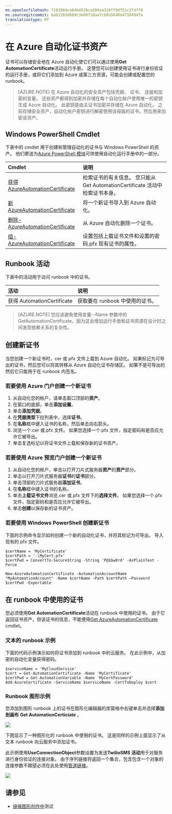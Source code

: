 ```yaml
---
ms.openlocfilehash: f28398dce04b4528ca204aa310ff9df51c2f4ff8
ms.sourcegitcommit: bab1265d669c3e6871daa7cb8a5640a47104947a
translationtype: MT
---
```

<properties 
   pageTitle="证书在 Azure 自动化资产 |Microsoft Azure"
   description="证书可以存储安全地在 Azure 自动化以便他们可以通过运行手册对 Azure 和第三方资源进行身份验证。  本文介绍了证书以及如何使用这些文本和图形创作中的详细信息。"
   services="automation"
   documentationCenter=""
   authors="bwren"
   manager="stevenka"
   editor="tysonn" />
<tags 
   ms.service="automation"
   ms.devlang="na"
   ms.topic="article"
   ms.tgt_pltfrm="na"
   ms.workload="infrastructure-services"
   ms.date="08/18/2015"
   ms.author="bwren" />

# 在 Azure 自动化证书资产

证书可以存储安全地在 Azure 自动化使它们可以通过使用**Get AutomationCertificate**活动运行手册。 这使您可以创建使用证书进行身份验证的运行手册，或将它们添加到 Azure 或第三方资源，可能会创建或配置您的 runbook。

>[AZURE.NOTE] 在 Azure 自动化的安全资产包括凭据、 证书、 连接和加密的变量。 这些资产都得到加密并存储在每个自动化帐户使用唯一的密钥生成 Azure 自动化。 此密钥是由主证书加密并存储在 Azure 自动化。 之前存储安全资产，自动化帐户密钥进行解密使用该母版的证书，然后用来加密该资产。

## Windows PowerShell Cmdlet

下表中的 cmdlet 用于创建和管理自动化的证书与 Windows PowerShell 的资产。 他们寄送为[Azure PowerShell 模块](../powershell-install-configure.md)可供使用自动化运行手册中的一部分。

|Cmdlet|说明|
|:---|:---|
|[获得 AzureAutomationCertificate](http://msdn.microsoft.com/library/dn913765.aspx)|检索证书的有关信息。 您只能从 Get AutomationCertificate 活动中检索证书本身。|
|[新 AzureAutomationCertificate](http://msdn.microsoft.com/library/dn913764.aspx)|将一个新证书导入到 Azure 自动化。|
|[删除-AzureAutomationCertificate](http://msdn.microsoft.com/library/dn913773.aspx)|从 Azure 自动化删除一个证书。|
|[组-AzureAutomationCertificate](http://msdn.microsoft.com/library/dn913763.aspx)|设置包括上载证书文件和设置的密码.pfx 现有证书的属性。|

## Runbook 活动

下表中的活动用于访问 runbook 中的证书。

|活动|说明|
|:---|:---|
|获得 AutomationCertificate|获取要在 runbook 中使用的证书。|

>[AZURE.NOTE] 您应该避免使用变量--Name 参数中的 GetAutomationCertificate，因为这会增加运行手册和证书资源在设计时之间发现依赖关系的复杂性。

## 创建新证书

当您创建一个新证书时，cer 或 pfx 文件上载到 Azure 自动化。 如果标记为可导出的证书，然后您可以将其转移从 Azure 自动化证书存储区。 如果不是可导出的然后它只能用于在 runbook 内签名。

### 若要使用 Azure 门户创建一个新证书

1. 从自动化您的帐户，请单击窗口顶部的**资产**。
1. 在窗口的底部，单击**添加设置**。
1. 单击**添加凭据**。
2. 在**凭据类型**下拉列表中，选择**证书**。
3. 在**名称**框中键入证书的名称，然后单击向右箭头。
4. 浏览一个.cer 或.pfx 文件。  如果您选择一个.pfx 文件，指定密码和是否应允许它被导出。
1. 单击复选标记以将证书文件上载和保存新的证书资产。


### 若要使用 Azure 预览门户创建一个新证书

1. 从自动化您的帐户，单击以打开刀片式服务器**资产**的**资产**部分。
1. 单击以打开刀片式服务器**证书**的**证书**部分。
1. 单击顶部的刀片式服务器**添加证书**。
2. 在**名称**框中键入证书的名称。
2. 单击**上载证书文件**浏览.cer 或.pfx 文件下的**选择文件**。  如果您选择一个.pfx 文件，指定密码和是否应允许它被导出。
1. 单击**创建**以保存新的证书资产。


### 若要使用 Windows PowerShell 创建新证书

下面的示例命令显示如何创建一个新的自动化证书，并将其标记为可导出。 导入现有的 pfx 文件。

    $certName = 'MyCertificate'
    $certPath = '.\MyCert.pfx'
    $certPwd = ConvertTo-SecureString -String 'P@$$w0rd' -AsPlainText -Force
    
    New-AzureAutomationCertificate -AutomationAccountName "MyAutomationAccount" -Name $certName -Path $certPath –Password $certPwd -Exportable

## 在 runbook 中使用的证书

您必须使用**Get AutomationCertificate**活动在 runbook 中使用的证书。 由于它返回证书资产，但该证书的信息，不能使用[Get AzureAutomationCertificate](http://msdn.microsoft.com/library/dn913765.aspx) cmdlet。

### 文本的 runbook 示例

下面的代码示例演示如何将证书添加到 runbook 中的云服务。 在此示例中，从加密的自动化变量获得密码。

    $serviceName = 'MyCloudService'
    $cert = Get-AutomationCertificate -Name 'MyCertificate'
    $certPwd = Get-AutomationVariable –Name 'MyCertPassword'
    Add-AzureCertificate -ServiceName $serviceName -CertToDeploy $cert

### Runbook 图形示例

您添加到图形 runbook 上的证书在图形化编辑器的库窗格中右键单击并选择**添加到画布** **Get AutomationCerticiate** 。

![](media/automation-certificates/certificate-add-canvas.png)

下图显示了一种图形化的 runbook 中使用的证书。  这是同样的示例上面显示了从文本 runbook 向云服务中添加证书。  

此示例使用**UseConnectionObject**参数设置为发送**TwilioSMS 活动**用于对服务进行身份验证的连接对象。  由于序列链接将返回一个集合，包含包含一个对象的连接参数不期望必须在此处使用[管道链接](automation-graphical-authoring-intro.md#links-and-workflow)。

![](media/automation-certificates/add-certificate.png)


## 请参见

- [链接图形创作中](automation-graphical-authoring-intro.md#links-and-workflow)测试
